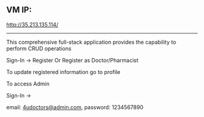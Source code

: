 ## VM IP:

http://35.213.135.114/

---

This comprehensive full-stack application provides the capability to perform CRUD operations

Sign-In -> Register
Or
Register as Doctor/Pharmacist

To update registered information go to profile

To access Admin

Sign-In ->

email: 4udoctors@admin.com,
password: 1234567890
